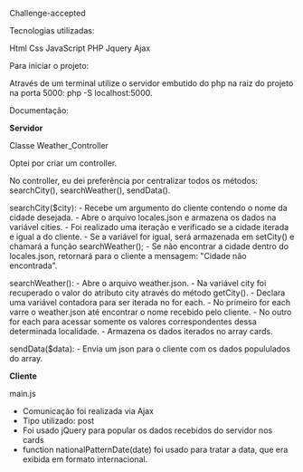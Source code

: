 Challenge-accepted

Tecnologias utilizadas:

Html
Css
JavaScript
PHP
Jquery
Ajax

Para iniciar o projeto:

Através de um terminal utilize o servidor embutido do php na raiz do projeto na porta 5000: php -S localhost:5000. 

Documentação:

**Servidor** 

Classe Weather_Controller

Optei por criar um controller.

No controller, eu dei preferência por centralizar todos os métodos: searchCity(), searchWeather(), sendData().

searchCity($city):
    - Recebe um argumento do cliente contendo o nome da cidade desejada.
    - Abre o arquivo locales.json e armazena os dados na variável cities.
    - Foi realizado uma iteração e verificado se a cidade iterada e igual a do cliente.
    - Se a variável for igual, será armazenada em setCity() e chamará a função searchWeather();
    - Se não encontrar a cidade dentro do locales.json, retornará para o cliente a mensagem: "Cidade não encontrada".

searchWeather():
    - Abre o arquivo weather.json.
    - Na variável city foi recuperado o valor do atributo city através do método getCity().
    - Declara uma variável contadora para ser iterada no for each.
    - No primeiro for each varre o weather.json até encontrar o nome recebido pelo cliente. 
    - No outro for each para acessar somente os valores correspondentes dessa determinada localidade.
    - Armazena os dados iterados no array cards.

sendData($data):
    - Envia um json para o cliente com os dados popululados do array.

**Cliente**

main.js
- Comunicação foi realizada via Ajax
- Tipo utilizado: post
- Foi usado jQuery para popular os dados recebidos do servidor nos cards
- function nationalPatternDate(date) foi usado para tratar a data, que era exibida em formato internacional.



